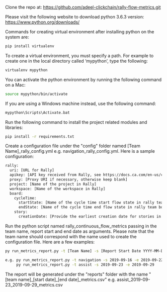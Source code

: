 Clone the repo at: https://github.com/adeel-clickchain/rally-flow-metrics.git

Please visit the following website to download python 3.6.3 version: https://www.python.org/downloads/

Commands for creating virtual environment after installing python on the system are:
~~~ bash
pip install virtualenv
~~~

To create a virtual environment, you must specify a path. For example to create one in the local directory called ‘mypython’, type the following:  
~~~ bash
virtualenv mypython
~~~

You can activate the python environment by running the following command on a Mac:
~~~ bash
source mypython/bin/activate
~~~
If you are using a Windows machine instead, use the following command:
~~~ bash
mypython\Scripts\Activate.bat
~~~

Run the following command to install the project related modules and libraries:
~~~ bash
pip install -r requirements.txt
~~~

Create a configuration file under the "config" folder named [Team Name]_rally_config.yml e.g. navigation_rally_config.yml. 
Here is a sample configuration:

~~~ bash
rally:
  uri: [URL for Rally]
  apikey: [API key received from Rally, see https://docs.ca.com/en-us/ca-agile-central/saas/rally-application-manager]
  proxy: [Proxy URI if necessary, otherwise keep blank]
  project: [Name of the project in Rally]
  workspace: [Name of the workspace in Rally]
  board:
    cycleTime:
      startState: [Name of the cycle time start flow state in rally team board]
      endState: [Name of the cycle time end flow state in rally team board]
    story:
      creationDate: [Provide the earliest creation date for stories in rally in YYYY-MM-DD format]
~~~

Run the python script named rally_continuous_flow_metrics passing in the team name, report start and end date as arguments. Please note that the team name should correspond with the name used to create the configuration file. Here are a few examples:

~~~ bash
py run_metrics_report.py -t [Team Name] -s [Report Start Date YYYY-MM-DD] -e [Report End Date YYYY-MM-DD]

e.g. py run_metrics_report.py -t navigation -s 2019-09-16 -e 2019-09-22
     py run_metrics_report.py -t assist -s 2019-09-23 -e 2019-09-29
~~~

The report will be generated under the "reports" folder with the name "[team name]\_[start date]\_[end date]\_metrics.csv" e.g. assist_2019-09-23_2019-09-29_metrics.csv